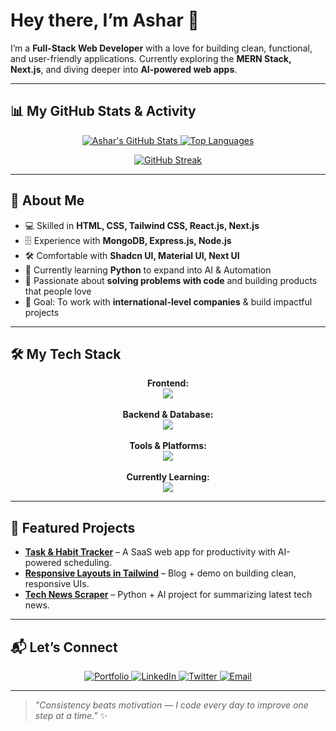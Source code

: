 # Hey there, I’m Ashar 👋

I’m a **Full-Stack Web Developer** with a love for building clean, functional, and user-friendly applications. Currently exploring the **MERN Stack, Next.js**, and diving deeper into **AI-powered web apps**.

---

## 📊 My GitHub Stats & Activity

<p align="center">
  <a href="https://github.com/ashar-ops">
    <img src="https://github-readme-stats.vercel.app/api?username=ashar-ops&show_icons=true&theme=tokyonight&count_private=true&hide_border=true" alt="Ashar's GitHub Stats" />
    <img src="https://github-readme-stats.vercel.app/api/top-langs/?username=ashar-ops&layout=compact&theme=tokyonight&hide_border=true" alt="Top Languages" />
  </a>
</p>

<p align="center">
  <a href="https://github.com/ashar-ops">
    <img src="https://github-readme-streak-stats.herokuapp.com/?user=ashar-ops&theme=tokyonight&hide_border=true" alt="GitHub Streak" />
  </a>
</p>

---

## 🚀 About Me
- 💻 Skilled in **HTML, CSS, Tailwind CSS, React.js, Next.js**
- 🗄️ Experience with **MongoDB, Express.js, Node.js**
- 🛠️ Comfortable with **Shadcn UI, Material UI, Next UI**
- 📌 Currently learning **Python** to expand into AI & Automation
- 🌱 Passionate about **solving problems with code** and building products that people love
- 🎯 Goal: To work with **international-level companies** & build impactful projects

---

## 🛠️ My Tech Stack

<p align="center">
  <strong>Frontend:</strong><br>
  <a href="https://skillicons.dev">
    <img src="https://skillicons.dev/icons?i=html,css,tailwind,react,nextjs" />
  </a>
  <br><br>
  <strong>Backend & Database:</strong><br>
  <a href="https://skillicons.dev">
    <img src="https://skillicons.dev/icons?i=nodejs,express,mongo,mysql" />
  </a>
  <br><br>
  <strong>Tools & Platforms:</strong><br>
  <a href="https://skillicons.dev">
    <img src="https://skillicons.dev/icons?i=git,github,vercel,netlify,linux" />
  </a>
  <br><br>
  <strong>Currently Learning:</strong><br>
  <a href="https://skillicons.dev">
    <img src="https://skillicons.dev/icons?i=python" />
  </a>
</p>

---

## 📌 Featured Projects
- **[Task & Habit Tracker](#)** – A SaaS web app for productivity with AI-powered scheduling.
- **[Responsive Layouts in Tailwind](#)** – Blog + demo on building clean, responsive UIs.
- **[Tech News Scraper](#)** – Python + AI project for summarizing latest tech news.

---

## 📬 Let’s Connect

<p align="center">
  <a href="https://portfolio.asharcodes.com/">
    <img src="https://img.shields.io/badge/Portfolio-asharcodes.com-blue?style=for-the-badge&logo=google-chrome&logoColor=white" alt="Portfolio"/>
  </a>
  <a href="https://linkedin.com/in/asharcodes">
    <img src="https://img.shields.io/badge/LinkedIn-asharcodes-blue?style=for-the-badge&logo=linkedin&logoColor=white" alt="LinkedIn"/>
  </a>
  <a href="https://x.com/asharcodes">
    <img src="https://img.shields.io/badge/Twitter-asharcodes-blue?style=for-the-badge&logo=x&logoColor=white" alt="Twitter"/>
  </a>
  <a href="mailto:itsasharcodes@gmail.com">
    <img src="https://img.shields.io/badge/Email-itsasharcodes-blue?style=for-the-badge&logo=gmail&logoColor=white" alt="Email"/>
  </a>
</p>

---

> _"Consistency beats motivation — I code every day to improve one step at a time."_ ✨
